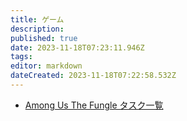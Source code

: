 ```yaml
---
title: ゲーム
description: 
published: true
date: 2023-11-18T07:23:11.946Z
tags: 
editor: markdown
dateCreated: 2023-11-18T07:22:58.532Z
---
```


- [Among Us The Fungle タスク一覧](/amongus_fungle_task_list)
